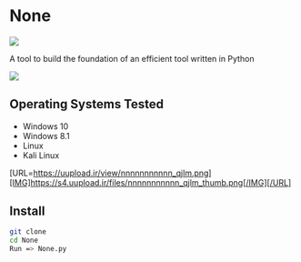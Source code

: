 # None
<h4 align="center"></h4>
<a href="http://python.org">
   <img src="https://img.shields.io/badge/python-v3.9.5-blue" >
</a>
 
A tool to build the foundation of an efficient tool written in Python

<a href="https://uupload.ir/view/none_dd0e.jpg" target="_blank"><img src="https://s4.uupload.ir/files/none_dd0e_thumb.jpg" border="0"  /></a>


## Operating Systems Tested
        
- Windows 10
- Windows 8.1
- Linux 
- Kali Linux

[URL=https://uupload.ir/view/nnnnnnnnnnn_qjlm.png][IMG]https://s4.uupload.ir/files/nnnnnnnnnnn_qjlm_thumb.png[/IMG][/URL]
## Install
  
```bash
git clone
cd None
Run => None.py
```
